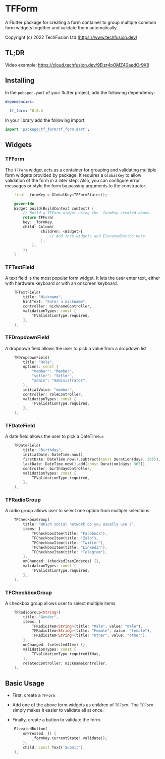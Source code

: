 # TFForm

A Flutter package for creating a form container to group multiple common form widgets together and validate them automatically.

Copyright (c) 2022 TechFusion Ltd (<https://www.techfusion.dev>)

## TL;DR
Video example: https://cloud.techfusion.dev/9EIzr4pOMZ40aedOr9X8

## Installing

In the `pubspec.yaml` of your flutter project, add the following dependency:

```yaml
dependencies:
  ...
  tf_form: ^0.0.3
```

In your library add the following import:

```dart
import 'package:tf_form/tf_form.dart';
```

## Widgets

### TFForm

The `TFForm` widget acts as a container for grouping and validating multiple form widgets provided by package. It requires a `GlobalKey` to allow validation of the form in a later step. Also, you can configure error messages or style the form by passing arguments to the constructor.

```dart  
    final _formKey = GlobalKey<TFFormState>();

    @override
    Widget build(BuildContext context) {
        // Build a TFForm widget using the _formKey created above.
        return TFForm(
        key: _formKey,
        child: Column(
                children: <Widget>[
                    // Add form widgets and ElevatedButton here.
                ],
            ),
        );
    }
```  

### TFTextField

 A text field is the most popular form widget. It lets the user enter text, either with hardware keyboard or with an onscreen keyboard.

```dart
    TFTextField(
        title: "Nickname",
        hintText: "Enter a nickname",
        controller: nicknameController,
        validationTypes: const [
            TFValidationType.required,
        ],
    ),
```

### TFDropdownField

A dropdown field allows the user to pick a value from a dropdown list

```dart
    TFDropdownField(
        title: "Role",
        options: const {
            "member": "Member",
            "seller": "Seller",
            "admin": "Administrator",
        },
        initialValue: "member",
        controller: roleController,
        validationTypes: const [
            TFValidationType.required,
        ],
    ),
```

### TFDateField

A date field allows the user to pick a DateTime.=

```dart
    TFDateField(
        title: "Birthday",
        initialDate: DateTime.now(),
        firstDate: DateTime.now().subtract(const Duration(days: 365)),
        lastDate: DateTime.now().add(const Duration(days: 365)),
        controller: birthdayController,
        validationTypes: const [
            TFValidationType.required,
        ],
    ),
```

### TFRadioGroup

A radio group allows user to select one option from multiple selections

```dart
    TFCheckboxGroup(
        title: "Which social network do you usually use ?",
        items: [
            TFCheckboxItem(title: "Facebook"),
            TFCheckboxItem(title: "Zalo"),
            TFCheckboxItem(title: "Twitter"),
            TFCheckboxItem(title: "Linkedin"),
            TFCheckboxItem(title: "Telegram"),
        ],
        onChanged: (checkedItemIndexes) {},
        validationTypes: const [
            TFValidationType.required,
        ],
    ),
```

### TFCheckboxGroup

A checkbox group allows user to select multiple items

```dart
    TFRadioGroup<String>(
        title: "Gender",
        items: [
            TFRadioItem<String>(title: "Male", value: "male"),
            TFRadioItem<String>(title: "Female", value: "female"),
            TFRadioItem<String>(title: "Other", value: "other"),
        ],
        onChanged: (selectedItem) {},
        validationTypes: const [
            TFValidationType.requiredIfHas,
        ],
        relatedController: nicknameController,
    ),
```

## Basic Usage

- First, create a `TFForm`

- Add one of the above form widgets as children of `TFForm`. The `TFForm` simply makes it easier to validate all at once.

- Finally, create a button to validate the form.

```dart
    ElevatedButton(
        onPressed: () {
            _formKey.currentState!.validate();
        },
        child: const Text('Submit'),
    ),

```